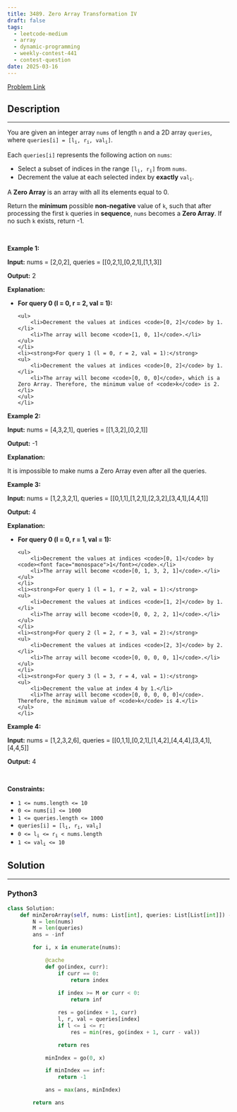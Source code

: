 ```yaml
---
title: 3489. Zero Array Transformation IV
draft: false
tags: 
  - leetcode-medium
  - array
  - dynamic-programming
  - weekly-contest-441
  - contest-question
date: 2025-03-16
---
```


[Problem Link](https://leetcode.com/problems/zero-array-transformation-iv/)

## Description

---
<p>You are given an integer array <code>nums</code> of length <code>n</code> and a 2D array <code>queries</code>, where <code>queries[i] = [l<sub>i</sub>, r<sub>i</sub>, val<sub>i</sub>]</code>.</p>

<p>Each <code>queries[i]</code> represents the following action on <code>nums</code>:</p>

<ul>
	<li>Select a <span data-keyword="subset">subset</span> of indices in the range <code>[l<sub>i</sub>, r<sub>i</sub>]</code> from <code>nums</code>.</li>
	<li>Decrement the value at each selected index by <strong>exactly</strong> <code>val<sub>i</sub></code>.</li>
</ul>

<p>A <strong>Zero Array</strong> is an array with all its elements equal to 0.</p>

<p>Return the <strong>minimum</strong> possible <strong>non-negative</strong> value of <code>k</code>, such that after processing the first <code>k</code> queries in <strong>sequence</strong>, <code>nums</code> becomes a <strong>Zero Array</strong>. If no such <code>k</code> exists, return -1.</p>

<p>&nbsp;</p>
<p><strong class="example">Example 1:</strong></p>

<div class="example-block">
<p><strong>Input:</strong> <span class="example-io">nums = [2,0,2], queries = [[0,2,1],[0,2,1],[1,1,3]]</span></p>

<p><strong>Output:</strong> <span class="example-io">2</span></p>

<p><strong>Explanation:</strong></p>

<ul>
	<li><strong>For query 0 (l = 0, r = 2, val = 1):</strong>

	<ul>
		<li>Decrement the values at indices <code>[0, 2]</code> by 1.</li>
		<li>The array will become <code>[1, 0, 1]</code>.</li>
	</ul>
	</li>
	<li><strong>For query 1 (l = 0, r = 2, val = 1):</strong>
	<ul>
		<li>Decrement the values at indices <code>[0, 2]</code> by 1.</li>
		<li>The array will become <code>[0, 0, 0]</code>, which is a Zero Array. Therefore, the minimum value of <code>k</code> is 2.</li>
	</ul>
	</li>
</ul>
</div>

<p><strong class="example">Example 2:</strong></p>

<div class="example-block">
<p><strong>Input:</strong> <span class="example-io">nums = [4,3,2,1], queries = [[1,3,2],[0,2,1]]</span></p>

<p><strong>Output:</strong> <span class="example-io">-1</span></p>

<p><strong>Explanation:</strong></p>

<p>It is impossible to make nums a Zero Array even after all the queries.</p>
</div>

<p><strong class="example">Example 3:</strong></p>

<div class="example-block">
<p><strong>Input:</strong> <span class="example-io">nums = [1,2,3,2,1], queries = [[0,1,1],[1,2,1],[2,3,2],[3,4,1],[4,4,1]]</span></p>

<p><strong>Output:</strong> <span class="example-io">4</span></p>

<p><strong>Explanation:</strong></p>

<ul>
	<li><strong>For query 0 (l = 0, r = 1, val = 1):</strong>

	<ul>
		<li>Decrement the values at indices <code>[0, 1]</code> by <code><font face="monospace">1</font></code>.</li>
		<li>The array will become <code>[0, 1, 3, 2, 1]</code>.</li>
	</ul>
	</li>
	<li><strong>For query 1 (l = 1, r = 2, val = 1):</strong>
	<ul>
		<li>Decrement the values at indices <code>[1, 2]</code> by 1.</li>
		<li>The array will become <code>[0, 0, 2, 2, 1]</code>.</li>
	</ul>
	</li>
	<li><strong>For query 2 (l = 2, r = 3, val = 2):</strong>
	<ul>
		<li>Decrement the values at indices <code>[2, 3]</code> by 2.</li>
		<li>The array will become <code>[0, 0, 0, 0, 1]</code>.</li>
	</ul>
	</li>
	<li><strong>For query 3 (l = 3, r = 4, val = 1):</strong>
	<ul>
		<li>Decrement the value at index 4 by 1.</li>
		<li>The array will become <code>[0, 0, 0, 0, 0]</code>. Therefore, the minimum value of <code>k</code> is 4.</li>
	</ul>
	</li>
</ul>
</div>

<p><strong class="example">Example 4:</strong></p>

<div class="example-block">
<p><strong>Input:</strong> <span class="example-io">nums = [1,2,3,2,6], queries = [[0,1,1],[0,2,1],[1,4,2],[4,4,4],[3,4,1],[4,4,5]]</span></p>

<p><strong>Output:</strong> <span class="example-io">4</span></p>
</div>

<p>&nbsp;</p>
<p><strong>Constraints:</strong></p>

<ul>
	<li><code>1 &lt;= nums.length &lt;= 10</code></li>
	<li><code>0 &lt;= nums[i] &lt;= 1000</code></li>
	<li><code>1 &lt;= queries.length &lt;= 1000</code></li>
	<li><code>queries[i] = [l<sub>i</sub>, r<sub>i</sub>, val<sub>i</sub>]</code></li>
	<li><code>0 &lt;= l<sub>i</sub> &lt;= r<sub>i</sub> &lt; nums.length</code></li>
	<li><code>1 &lt;= val<sub>i</sub> &lt;= 10</code></li>
</ul>


## Solution

---
### Python3
``` py title='zero-array-transformation-iv'
class Solution:
    def minZeroArray(self, nums: List[int], queries: List[List[int]]) -> int:
        N = len(nums)
        M = len(queries)
        ans = -inf

        for i, x in enumerate(nums):

            @cache
            def go(index, curr):
                if curr == 0:
                    return index
                    
                if index >= M or curr < 0:
                    return inf

                res = go(index + 1, curr)
                l, r, val = queries[index]
                if l <= i <= r:
                    res = min(res, go(index + 1, curr - val))

                return res

            minIndex = go(0, x)

            if minIndex == inf:
                return -1

            ans = max(ans, minIndex)

        return ans
```

